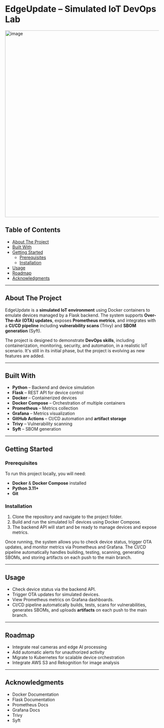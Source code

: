 # EdgeUpdate – Simulated IoT DevOps Lab
<img width="1190" height="611" alt="image" src="https://github.com/user-attachments/assets/153ddbb7-861f-4aa8-a29b-cf52965930ae" />

## Table of Contents
- [About The Project](#about-the-project)
- [Built With](#built-with)
- [Getting Started](#getting-started)
  - [Prerequisites](#prerequisites)
  - [Installation](#installation)
- [Usage](#usage)
- [Roadmap](#roadmap)
- [Acknowledgments](#acknowledgments)

---

## About The Project

EdgeUpdate is a **simulated IoT environment** using Docker containers to emulate devices managed by a Flask backend. The system supports **Over-The-Air (OTA) updates**, exposes **Prometheus metrics**, and integrates with a **CI/CD pipeline** including **vulnerability scans** (Trivy) and **SBOM generation** (Syft).

The project is designed to demonstrate **DevOps skills**, including containerization, monitoring, security, and automation, in a realistic IoT scenario. It's still in its initial phase, but the project is evolving as new features are added.

---

## Built With

- **Python** – Backend and device simulation  
- **Flask** – REST API for device control  
- **Docker** – Containerized devices  
- **Docker Compose** – Orchestration of multiple containers  
- **Prometheus** – Metrics collection  
- **Grafana** – Metrics visualization  
- **GitHub Actions** – CI/CD automation and **artifact storage**  
- **Trivy** – Vulnerability scanning  
- **Syft** – SBOM generation  

---

## Getting Started

### Prerequisites

To run this project locally, you will need:  

- **Docker** & **Docker Compose** installed  
- **Python 3.11+**  
- **Git**  

### Installation

1. Clone the repository and navigate to the project folder.  
2. Build and run the simulated IoT devices using Docker Compose.  
3. The backend API will start and be ready to manage devices and expose metrics.  

Once running, the system allows you to check device status, trigger OTA updates, and monitor metrics via Prometheus and Grafana. The CI/CD pipeline automatically handles building, testing, scanning, generating SBOMs, and storing artifacts on each push to the main branch.

---

## Usage

- Check device status via the backend API.  
- Trigger OTA updates for simulated devices.  
- View Prometheus metrics on Grafana dashboards.  
- CI/CD pipeline automatically builds, tests, scans for vulnerabilities, generates SBOMs, and uploads **artifacts** on each push to the main branch.  

---

## Roadmap

- Integrate real cameras and edge AI processing  
- Add automatic alerts for unauthorized activity  
- Migrate to Kubernetes for scalable device orchestration  
- Integrate AWS S3 and Rekognition for image analysis  

---

## Acknowledgments

- Docker Documentation  
- Flask Documentation  
- Prometheus Docs  
- Grafana Docs  
- Trivy  
- Syft  
